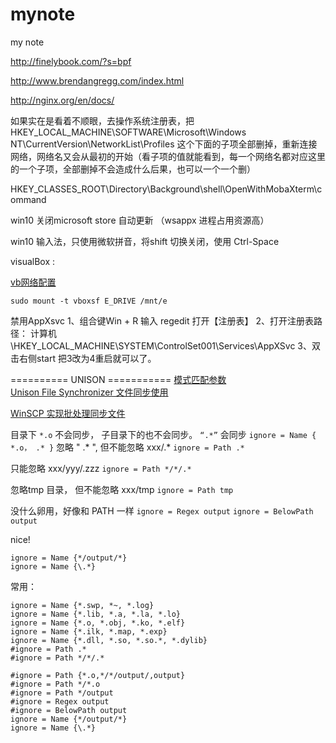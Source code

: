 # mynote
my note


http://finelybook.com/?s=bpf

http://www.brendangregg.com/index.html

http://nginx.org/en/docs/


如果实在是看着不顺眼，去操作系统注册表，把 HKEY_LOCAL_MACHINE\SOFTWARE\Microsoft\Windows NT\CurrentVersion\NetworkList\Profiles 这个下面的子项全部删掉，重新连接网络，网络名又会从最初的开始（看子项的值就能看到，每一个网络名都对应这里的一个子项，全部删掉不会造成什么后果，也可以一个一个删）



HKEY_CLASSES_ROOT\Directory\Background\shell\OpenWithMobaXterm\command

win10 关闭microsoft store 自动更新 （wsappx 进程占用资源高）


win10 输入法，只使用微软拼音，将shift 切换关闭，使用 Ctrl-Space



visualBox :

[vb网络配置](https://www.jianshu.com/p/e6ba699b5992)

```
sudo mount -t vboxsf E_DRIVE /mnt/e
```

禁用AppXsvc
1、组合键Win + R 输入 regedit 打开【注册表】
2、打开注册表路径：
计算机\HKEY_LOCAL_MACHINE\SYSTEM\ControlSet001\Services\AppXSvc
3、双击右侧start 把3改为4重启就可以了。


========== UNISON ===========
[模式匹配参数](https://www.cnblogs.com/xiao-apple36/p/9370835.html)  
[Unison File Synchronizer 文件同步使用](https://houzw.github.io/2016/11/25/Unison-File-Synchronizer-%E6%96%87%E4%BB%B6%E5%90%8C%E6%AD%A5%E4%BD%BF%E7%94%A8/#3-2-%E8%BF%9C%E7%A8%8B%E4%BD%BF%E7%94%A8)

[WinSCP 实现批处理同步文件](https://www.jianshu.com/p/ff719480e0ef)  

目录下 `*.o` 不会同步， 子目录下的也不会同步。  `“.*”` 会同步
`ignore = Name { *.o， .* }`
忽略  " .* ",  但不能忽略 xxx/.*
`ignore = Path .*`

只能忽略 xxx/yyy/.zzz
`ignore = Path */*/.*` 

忽略tmp 目录， 但不能忽略 xxx/tmp
`ignore = Path tmp`

没什么卵用，好像和 PATH 一样
`ignore = Regex output`
`ignore = BelowPath output`


nice!
```
ignore = Name {*/output/*}
ignore = Name {\.*}
```

常用：
```
ignore = Name {*.swp, *~, *.log} 
ignore = Name {*.lib, *.a, *.la, *.lo}
ignore = Name {*.o, *.obj, *.ko, *.elf}
ignore = Name {*.ilk, *.map, *.exp}
ignore = Name {*.dll, *.so, *.so.*, *.dylib}
#ignore = Path .* 
#ignore = Path */*/.* 

#ignore = Path {*.o,*/*/output/,output} 
#ignore = Path */*.o 
#ignore = Path */output
#ignore = Regex output
#ignore = BelowPath output
ignore = Name {*/output/*}
ignore = Name {\.*}
```
